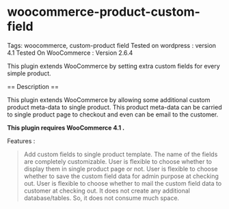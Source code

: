 # woocommerce-product-custom-field
Tags: woocommerce, custom-product field
Tested on wordpress   : version 4.1
Tested On WooCommerce : Version 2.6.4


This plugin extends WooCommerce by setting extra custom fields for every simple product.

== Description ==

This plugin extends WooCommerce by allowing some additional custom product meta-data to single
product. This product meta-data can be carried to single product page to checkout and even can be email to the customer.

**This plugin requires WooCommerce 4.1 .**

Features :
> Add custom fields to single product template.
> The name of the fields are completely customizable.
> User is flexible to choose whether to display them in single product page or not.
> User is flexible to choose whether to save the custom field data for admin purpose
  at checking out.
> User is flexible to choose whether to mail the custom field data to customer at
  checking out.
> It does not create any additional database/tables. So, it does not consume much
  space.

